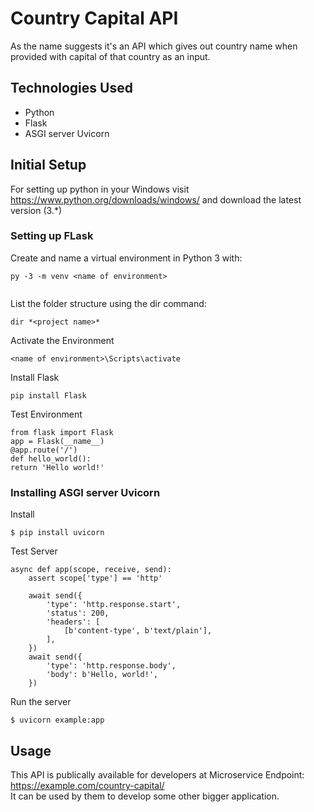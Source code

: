 # Country Capital API

As the name suggests it's an API which gives out country name when provided with capital of that country as an input.

## Technologies Used

* Python
* Flask
* ASGI server Uvicorn

## Initial Setup

For setting up python in your Windows visit https://www.python.org/downloads/windows/ and download the latest version (3.*)

### Setting up FLask
Create and name a virtual environment in Python 3 with:
```
py -3 -m venv <name of environment>
  
```
List the folder structure using the dir command:
```
dir *<project name>*
```
Activate the Environment
```
<name of environment>\Scripts\activate
```
Install Flask
```
pip install Flask
```
Test Environment
```
from flask import Flask
app = Flask(__name__)
@app.route('/')
def hello_world():
return 'Hello world!'
```

### Installing ASGI server Uvicorn
Install
```
$ pip install uvicorn
```
Test Server
```
async def app(scope, receive, send):
    assert scope['type'] == 'http'

    await send({
        'type': 'http.response.start',
        'status': 200,
        'headers': [
            [b'content-type', b'text/plain'],
        ],
    })
    await send({
        'type': 'http.response.body',
        'body': b'Hello, world!',
    })
```
Run the server
```
$ uvicorn example:app
```

## Usage
This API is publically available for developers at Microservice Endpoint: https://example.com/country-capital/<query-params><br/>
It can be used by them to develop some other bigger application.
